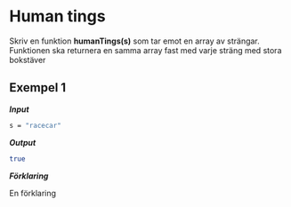 # Human tings

Skriv en funktion **humanTings(s)** som tar emot en array av strängar. Funktionen ska returnera en samma array fast med varje sträng med stora bokstäver
      
## Exempel 1

**_Input_**

```bash
s = "racecar"
```

**_Output_**

```bash
true
```

**_Förklaring_**

En förklaring
  